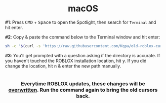 <div align="center">

# **macOS**

</div>

**#1**: Press <kbd>CMD</kbd> + <kbd>Space</kbd> to open the Spotlight, then search for `Terminal` and hit enter.

**#2**: Copy & paste the command below to the Terminal window and hit enter:

```sh
sh -c "$(curl -s 'https://raw.githubusercontent.com/Kqpa/old-roblox-cursors/master/replace.sh')"
```

**#3**: You'll get prompted with a question asking if the directory is accurate. If you haven't touched the ROBLOX installation location, hit <kbd>y</kbd>. If you did change the location, hit <kbd>n</kbd> & enter the new path manually.

#

<div align="center">

### Everytime ROBLOX updates, these changes will be <ins>**overwritten**</ins>. Run the command again to bring the old cursors back.

</div>